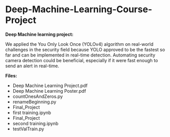 # Deep-Machine-Learning-Course-Project




**Deep Machine learning project:**

We applied the You Only Look Once (YOLOv4) algorithm on real-world challenges in the security field because YOLO approved to be the fastest so far and can be implemented in real-time detection. Automating security camera detection could be beneficial, especially if it were fast enough to send an alert in real-time.

**Files:** 
* Deep Machine Learning Project.pdf
* Deep Machine Learning Poster.pdf
* countOnesAndZeros.py
* renameBeginning.py
* Final_Project
* first training.ipynb
* Final_Project
* second training.ipynb
* testValTrain.py
